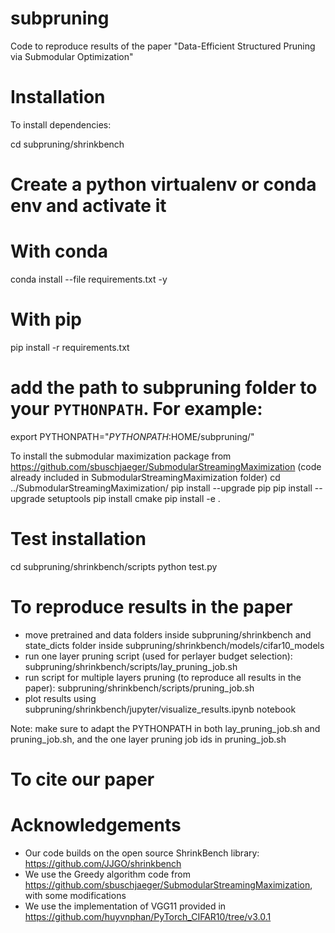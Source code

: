 # subpruning

Code to reproduce results of the paper "Data-Efficient Structured Pruning via Submodular Optimization" 

# Installation

To install dependencies:

cd subpruning/shrinkbench
# Create a python virtualenv or conda env and activate it
# With conda
conda install --file requirements.txt -y

# With pip
pip install -r requirements.txt 

#  add the path to subpruning folder to your `PYTHONPATH`.  For example:
export PYTHONPATH="$PYTHONPATH:$HOME/subpruning/"

To install the submodular maximization package from https://github.com/sbuschjaeger/SubmodularStreamingMaximization (code already included in SubmodularStreamingMaximization folder)
cd ../SubmodularStreamingMaximization/
pip install --upgrade pip
pip install --upgrade setuptools
pip install cmake
pip install -e .

# Test installation

cd subpruning/shrinkbench/scripts
python test.py

# To reproduce results in the paper

- move pretrained and data folders inside subpruning/shrinkbench and state_dicts folder inside subpruning/shrinkbench/models/cifar10_models
- run one layer pruning script (used for perlayer budget selection): subpruning/shrinkbench/scripts/lay_pruning_job.sh 
- run script for multiple layers pruning (to reproduce all results in the paper): subpruning/shrinkbench/scripts/pruning_job.sh 
- plot results using subpruning/shrinkbench/jupyter/visualize_results.ipynb notebook

Note: make sure to adapt the PYTHONPATH in both lay_pruning_job.sh and pruning_job.sh, and the one layer pruning job ids in pruning_job.sh

# To cite our paper


# Acknowledgements

- Our code builds on the open source ShrinkBench library: https://github.com/JJGO/shrinkbench
- We use the Greedy algorithm code from https://github.com/sbuschjaeger/SubmodularStreamingMaximization, with some modifications
- We use the implementation of VGG11 provided in https://github.com/huyvnphan/PyTorch_CIFAR10/tree/v3.0.1
